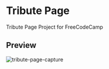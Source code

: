 # Tribute Page

Tribute Page Project for FreeCodeCamp

## Preview

![tribute-page-capture](https://i.imgur.com/kqLL40J.png)
